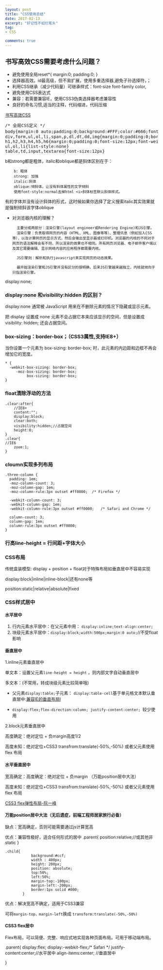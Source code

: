 ```yaml
---
layout: post
title: "CSS使用总结"
date: 2017-02-13
excerpt: "好记性不如烂笔头"
tag:
- CSS

comments: true
---
```

## 书写高效CSS需要考虑什么问题？


- 避免使用全局reset*{ margin:0; padding:0; } 
- 选择器高效。id最高级，但不易扩展，使用多重选择器,避免子孙选择符，；
- 利用CSS继承（减少代码量）可继承样式：font-size font-family color,
- 避免使用CSS表达式
- 兼容：若需要兼容IE，使用CSS3伪类选择器考虑兼容性
- 良好的命名习惯,适当的注释，代码缩进，代码压缩

[书写高效CSS](http://www.jianshu.com/p/7c0b185b17d5)
<pre>/* 全局CSS定义 */ 
body{margin:0 auto;padding:0;background:#FFF;color:#666;font:12px ‘宋体'; }
div,form,ul,ol,li,span,p,dl,dt,dd,img{margin:0;padding:0;border:0;}
h1,h2,h3,h4,h5,h6{margin:0;padding:0;font-size:12px;font-weight:normal;}
ul,ol,li{list-style:none}
table,td,input,textarea{font-size:12px}
</pre>


b和strong都是粗体，italic和oblique都是斜体区别在于：

		b: 粗体
		strong: 加强
		italic:斜体
		oblique:倾斜体，让没有斜体属性的文字倾斜
		使用font-style:normal去掉html <i>斜体标签默认斜体样式。

有的字体并没有设计斜体的形式，这时候如果你选择了定义搜索italic其实效果就是强制倾斜该字体oblique

- 对浏览器内核的理解？

		主要分成两部分：渲染引擎(layout engineer或Rendering Engine)和JS引擎。
		渲染引擎：负责取得网页的内容（HTML、XML、图像等等）、整理讯息（例如加入CSS等），以及计算网页的显示方式，然后会输出至显示器或打印机。浏览器的内核的不同对于网页的语法解释会有不同，所以渲染的效果也不相同。所有网页浏览器、电子邮件客户端以及其它需要编辑、显示网络内容的应用程序都需要内核。

		JS引擎则：解析和执行javascript来实现网页的动态效果。

		最开始渲染引擎和JS引擎并没有区分的很明确，后来JS引擎越来越独立，内核就倾向于只指渲染引擎。


		

display:none;

### display:none 和visibility:hidden 的区别？

display:none 通常被 JavaScript 用来在不删除元素的情况下隐藏或显示元素。

把 display 设置成 none 元素不会占据它本来应该显示的空间，但是设置成 visibility: hidden; 还会占据空间。


### box-sizing：border-box；（CSS3属性,支持IE8+）

当你设置一个元素为 box-sizing: border-box; 时，此元素的内边距和边框不再会增加它的宽度。


	* {
	  -webkit-box-sizing: border-box;
	     -moz-box-sizing: border-box;
	          box-sizing: border-box;
	}


### float清除浮动的方法

	.clear:after{
		//IE8+
		content:"";
		display:block;
		clear:both;
		visibility:hidden;//占据空间
		height:0;
	}
	.clear{
	//IE6
		zoom:1;
	}

### cloumn实现多列布局

	.three-column {
	  padding: 1em;
	  -moz-column-count: 3;
	  -moz-column-gap: 1em;
	  -moz-column-rule:3px outset #ff0000;	/* Firefox */

	  -webkit-column-count: 3;
	  -webkit-column-gap: 1em;
	  -webkit-column-rule:3px outset #ff0000;	/* Safari and Chrome */

	  column-count: 3;
	  column-gap: 1em;
	  column-rule:3px outset #ff0000;
	}


### 行高line-height = 行间距+字体大小



### CSS布局

传统盒装模型: display + position + float对于特殊布局如垂直居中不容易实现

display:block|inline|inline-block|还有none等

position:static|relative|absolute|fixed


### CSS样式居中
#### 水平居中

1. 行内元素水平居中：在父元素中用： `display:inline;text-align:center;`
2. 块级元素水平居中：`display:block;width:500px;margin:0 auto;`//不受float影响

#### 垂直居中

1.inline元素垂直居中

单文本：设置父元素`line-height = height` ，则内部文字自动垂直居中

多文本：(不常用，转成块级元素比较简单哦)

- 父元素`display:table;`子元素： `display:table-cell`基于单元格文本默认垂直居中:[兼容IE的垂直布局l](http://www.cnblogs.com/hongchenok/p/3921556.html)

- `display:flex;flex-direction:column; justify-content:center; `较少使用

2.block元素垂直居中

高度确定：绝对定位 + 负margin高度1/2

高度未知：绝对定位+CSS3 transfrom:translate(-50%,-50%) 或者父元素使用flex 布局

#### 水平垂直居中

宽高确定：高度确定：绝对定位 + 负margin （万能position居中大法）

高度未知：绝对定位+CSS3 transfrom:translate(-50%,-50%) 或者父元素使用flex 布局



[CSS3 flex弹性布局-阮一峰](http://www.ruanyifeng.com/blog/2015/07/flex-grammar.html)

#### 万能position居中大法（无后遗症，前端工程师居家旅行必备）

缺点：宽高确定，否则可能需要通过js计算宽高

优点：兼容性极好，适合任何形式的居中
	.parent{
		position:relative;//或其他非static
		}

	.child{
	            background:#ccf;
	            width : 400px;
	            height: 200px;
	            position: absolute;
	            top:50%;
	            left:50%;
	            margin-top:-100px;
	            margin-left:-200px;
	            border:1px solid #000;
	        }

优点：解决宽高不确定，适用于CSS3兼容

可将`margin-top，margin-left`换成 `transform:translate(-50%,-50%)`

#### CSS3 flex居中

Flex布局，可以简便、完整、响应式地实现各种页面布局。可用于移动端布局。

.parent{
	display:flex;
	display:-webkit-flex;/* Safari */
	justify-content:center;//水平居中
	align-items:center; //垂直居中

}





